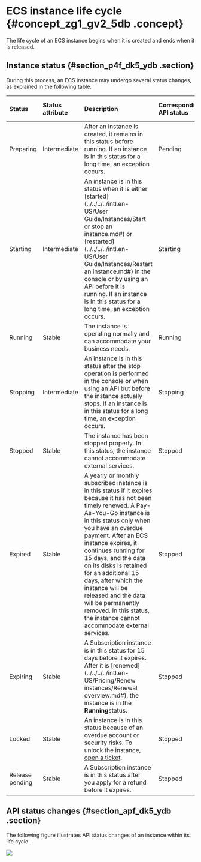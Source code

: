 # ECS instance life cycle {#concept_zg1_gv2_5db .concept}

The life cycle of an ECS instance begins when it is created and ends when it is released.

## Instance status {#section_p4f_dk5_ydb .section}

During this process, an ECS instance may undergo several status changes, as explained in the following table.

|Status|Status attribute|Description|Corresponding API status|Viewable in the console|
|:-----|:---------------|:----------|:-----------------------|:----------------------|
|Preparing|Intermediate|After an instance is created, it remains in this status before running. If an instance is in this status for a long time, an exception occurs.|Pending|No|
|Starting|Intermediate|An instance is in this status when it is either [started](../../../../intl.en-US/User Guide/Instances/Start or stop an instance.md#) or [restarted](../../../../intl.en-US/User Guide/Instances/Restart an instance.md#) in the console or by using an API before it is running. If an instance is in this status for a long time, an exception occurs.|Starting|Yes|
|Running|Stable|The instance is operating normally and can accommodate your business needs.|Running|Yes|
|Stopping|Intermediate|An instance is in this status after the stop operation is performed in the console or when using an API but before the instance actually stops. If an instance is in this status for a long time, an exception occurs.|Stopping|Yes|
|Stopped|Stable|The instance has been stopped properly. In this status, the instance cannot accommodate external services.|Stopped|Yes|
|Expired|Stable|A yearly or monthly subscribed instance is in this status if it expires because it has not been timely renewed. A Pay-As-You-Go instance is in this status only when you have an overdue payment. After an ECS instance expires, it continues running for 15 days, and the data on its disks is retained for an additional 15 days, after which the instance will be released and the data will be permanently removed. In this status, the instance cannot accommodate external services.|Stopped|Yes|
|Expiring|Stable|A Subscription instance is in this status for 15 days before it expires.  After it is [renewed](../../../../intl.en-US/Pricing/Renew instances/Renewal overview.md#), the instance is in the **Running**status.|Stopped|Yes|
|Locked|Stable|An instance is in this status because of an overdue account or security risks. To unlock the instance, [open a ticket](https://workorder-intl.console.aliyun.com/#/ticket/createIndex).|Stopped|Yes|
|Release pending|Stable|A Subscription instance is in this status after you apply for a refund before it expires.|Stopped |Yes|

## API status changes {#section_apf_dk5_ydb .section}

The following figure illustrates API status changes of an instance within its life cycle.

![](http://static-aliyun-doc.oss-cn-hangzhou.aliyuncs.com/assets/img/9551/15342171135105_en-US.png)

